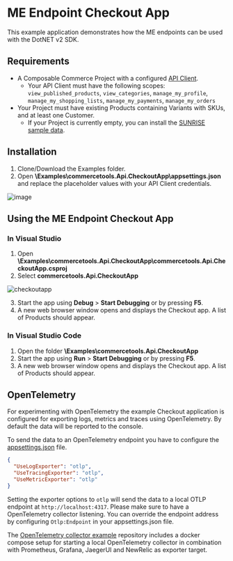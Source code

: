 # ME Endpoint Checkout App

This example application demonstrates how the ME endpoints can be used with the DotNET v2 SDK.

## Requirements

- A Composable Commerce Project with a configured [API Client](https://docs.commercetools.com/getting-started/create-api-client#create-an-api-client).
  - Your API Client must have the following scopes: `view_published_products`, `view_categories`, `manage_my_profile`, `manage_my_shopping_lists`, `manage_my_payments`, `manage_my_orders`
- Your Project must have existing Products containing Variants with SKUs, and at least one Customer.
  - If your Project is currently empty, you can install the [SUNRISE sample data](https://github.com/commercetools/commercetools-sunrise-data).

## Installation

1. Clone/Download the Examples folder.
2. Open **\Examples\commercetools.Api.CheckoutApp\appsettings.json** and replace the placeholder values with your API Client credentials.

![image](https://user-images.githubusercontent.com/77231096/180888862-2e911f43-db94-4ae1-b2bc-479ae7e549e2.png)

## Using the ME Endpoint Checkout App

### In Visual Studio

1. Open **\Examples\commercetools.Api.CheckoutApp\commercetools.Api.CheckoutApp.csproj**
2. Select **commercetools.Api.CheckoutApp**

![checkoutapp](https://user-images.githubusercontent.com/77231096/180888672-8045a167-6fc4-4fdb-8b11-2ea1bac10319.png)

3. Start the app using **Debug** > **Start Debugging** or by pressing **F5**.
4. A new web browser window opens and displays the Checkout app. A list of Products should appear.

### In Visual Studio Code

1. Open the folder **\Examples\commercetools.Api.CheckoutApp**
2. Start the app using **Run** > **Start Debugging** or by pressing **F5**.
3. A new web browser window opens and displays the Checkout app. A list of Products should appear.

## OpenTelemetry

For experimenting with OpenTelemetry the example Checkout application is configured for exporting logs, metrics and traces
using OpenTelemetry. By default the data will be reported to the console.

To send the data to an OpenTelemetry endpoint you have to configure the
[appsettings.json](https://github.com/commercetools/commercetools-dotnet-core-sdk-v2/blob/master/commercetools.Sdk/Examples/commercetools.Api.CheckoutApp/appsettings.json) file.

```json
{
  "UseLogExporter": "otlp",
  "UseTracingExporter": "otlp",
  "UseMetricExporter": "otlp"
}
```

Setting the exporter options to `otlp` will send the data to a local OTLP endpoint at `http://localhost:4317`. Please
make sure to have a OpenTelemetry collector listening. You can override the endpoint address by configuring
`Otlp:Endpoint` in your appsettings.json file.

The [OpenTelemetry collector example](https://github.com/commercetools/opentelemetry-collector-example) repository includes a docker compose setup for starting a local OpenTelemetry
collector in combination with Prometheus, Grafana, JaegerUI and NewRelic as exporter target.


